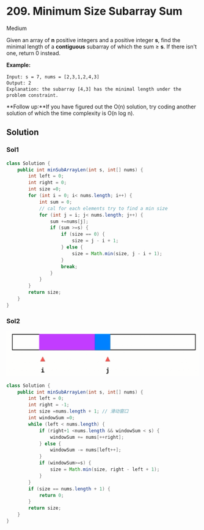 # 209. Minimum Size Subarray Sum

Medium

Given an array of **n** positive integers and a positive integer **s**, find the minimal length of a **contiguous** subarray of which the sum ≥ **s**. If there isn't one, return 0 instead.

**Example:** 

```text
Input: s = 7, nums = [2,3,1,2,4,3]
Output: 2
Explanation: the subarray [4,3] has the minimal length under the problem constraint.
```

**Follow up:**If you have figured out the O\(n\) solution, try coding another solution of which the time complexity is O\(n log n\). 

## Solution

### Sol1

```java
class Solution {
    public int minSubArrayLen(int s, int[] nums) {
        int left = 0;
        int right = 0;
        int size =0;
        for (int i = 0; i< nums.length; i++) {
            int sum = 0;
            // cal for each elements try to find a min size
            for (int j = i; j< nums.length; j++) {
                sum +=nums[j];
                if (sum >=s) {
                    if (size == 0) {
                        size = j - i + 1;
                    } else {
                        size = Math.min(size, j - i + 1);
                    }
                    break;
                }
            }
        }
        return size;
    }
}
```

### Sol2

![](../.gitbook/assets/image%20%2817%29.png)

```java
class Solution {
    public int minSubArrayLen(int s, int[] nums) {
        int left = 0;
        int right = -1; 
        int size =nums.length + 1; // 滑动窗口
        int windowSum =0;
        while (left < nums.length) {
            if (right+1 <nums.length && windowSum < s) {
                windowSum += nums[++right];
            } else {
                windowSum -= nums[left++];
            }
            if (windowSum>=s) {
                size = Math.min(size, right - left + 1);
            }
        }
        if (size == nums.length + 1) {
            return 0;
        }
        return size;
    }
}
```

